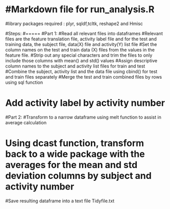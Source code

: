 #Markdown file for run_analysis.R
===================================

#library packages required : plyr, sqldf,tcltk, reshape2 and Hmisc

#Steps:
#=====
#Part 1:
#Read all relevant files into dataframes
#Relevant files are the feature translation file, activity label file and for the test and training data, the subject file, data(X) file and activity(Y) list file
#Set the column names on the test and train data (X) files from the values in the feature file.
#Strip out any special characters and trim the files to only include those columns with mean() and std() values
#Assign descriptive column names to the subject and activity list files for train and test
#Combine the subject, activity list and the data file using cbind() for test and train files separately
#Merge the test and train combined files by rows using sql function 
# Add activity label by activity number 

#Part 2:
#Transform to a narrow dataframe using melt function to assist in average calculation
# Using dcast function, transform back to a wide package with the averages for the mean and std deviation columns by subject and activity number
#Save resulting dataframe into a text file Tidyfile.txt



